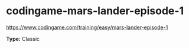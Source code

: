 # codingame-mars-lander-episode-1

https://www.codingame.com/training/easy/mars-lander-episode-1

**Type:** Classic

